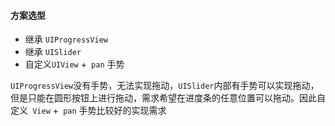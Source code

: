 #### 方案选型

- 继承 `UIProgressView`
- 继承 `UISlider`
- 自定义`UIView` +` pan` 手势

`UIProgressView`没有手势，无法实现拖动，`UISlider`内部有手势可以实现拖动，但是只能在圆形按钮上进行拖动，需求希望在进度条的任意位置可以拖动。因此自定义` View` +` pan` 手势比较好的实现需求

#### 

